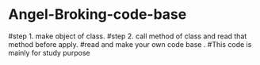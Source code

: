 # Angel-Broking-code-base <br />
#step 1. make object of class.
#step 2. call method of class and read that method before apply.
#read and make your own code base .
#This code is mainly for study purpose
